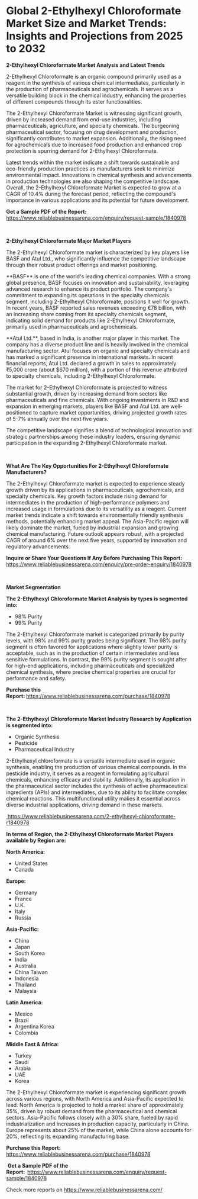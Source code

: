 <p><h1>Global 2-Ethylhexyl Chloroformate Market Size and Market Trends: Insights and Projections from 2025 to 2032</h1></p><p><strong>2-Ethylhexyl Chloroformate Market Analysis and Latest Trends</strong></p>
<p><p>2-Ethylhexyl Chloroformate is an organic compound primarily used as a reagent in the synthesis of various chemical intermediates, particularly in the production of pharmaceuticals and agrochemicals. It serves as a versatile building block in the chemical industry, enhancing the properties of different compounds through its ester functionalities.</p><p>The 2-Ethylhexyl Chloroformate Market is witnessing significant growth, driven by increased demand from end-use industries, including pharmaceuticals, agriculture, and specialty chemicals. The burgeoning pharmaceutical sector, focusing on drug development and production, significantly contributes to market expansion. Additionally, the rising need for agrochemicals due to increased food production and enhanced crop protection is spurring demand for 2-Ethylhexyl Chloroformate.</p><p>Latest trends within the market indicate a shift towards sustainable and eco-friendly production practices as manufacturers seek to minimize environmental impact. Innovations in chemical synthesis and advancements in production technologies are also shaping the competitive landscape. Overall, the 2-Ethylhexyl Chloroformate Market is expected to grow at a CAGR of 10.4% during the forecast period, reflecting the compound's importance in various applications and its potential for future development.</p></p>
<p><strong>Get a Sample PDF of the Report:&nbsp;</strong> <a href="https://www.reliablebusinessarena.com/enquiry/request-sample/1840978?utm_campaign=1948&utm_medium=2&utm_source=Github&utm_content=ia&utm_term=03022025&utm_id=2-ethylhexyl-chloroformate">https://www.reliablebusinessarena.com/enquiry/request-sample/1840978</a></p>
<p>&nbsp;</p>
<p><strong>2-Ethylhexyl Chloroformate Major Market Players</strong></p>
<p><p>The 2-Ethylhexyl Chloroformate market is characterized by key players like BASF and Atul Ltd., who significantly influence the competitive landscape through their robust product offerings and market positioning.</p><p>**BASF** is one of the world's leading chemical companies. With a strong global presence, BASF focuses on innovation and sustainability, leveraging advanced research to enhance its product portfolio. The company's commitment to expanding its operations in the specialty chemicals segment, including 2-Ethylhexyl Chloroformate, positions it well for growth. In recent years, BASF reported sales revenues exceeding €78 billion, with an increasing share coming from its specialty chemicals segment, indicating solid demand for products like 2-Ethylhexyl Chloroformate, primarily used in pharmaceuticals and agrochemicals.</p><p>**Atul Ltd.**, based in India, is another major player in this market. The company has a diverse product line and is heavily involved in the chemical manufacturing sector. Atul focuses on organic and specialty chemicals and has marked a significant presence in international markets. In recent financial reports, Atul Ltd. declared a growth in sales to approximately ₹5,000 crore (about $670 million), with a portion of this revenue attributed to specialty chemicals, including 2-Ethylhexyl Chloroformate.</p><p>The market for 2-Ethylhexyl Chloroformate is projected to witness substantial growth, driven by increasing demand from sectors like pharmaceuticals and fine chemicals. With ongoing investments in R&D and expansion in emerging markets, players like BASF and Atul Ltd. are well-positioned to capture market opportunities, driving projected growth rates of 5-7% annually over the next five years.</p><p>The competitive landscape signifies a blend of technological innovation and strategic partnerships among these industry leaders, ensuring dynamic participation in the expanding 2-Ethylhexyl Chloroformate market.</p></p>
<p>&nbsp;</p>
<p><strong>What Are The Key Opportunities For 2-Ethylhexyl Chloroformate Manufacturers?</strong></p>
<p><p>The 2-Ethylhexyl Chloroformate market is expected to experience steady growth driven by its applications in pharmaceuticals, agrochemicals, and specialty chemicals. Key growth factors include rising demand for intermediates in the production of high-performance polymers and increased usage in formulations due to its versatility as a reagent. Current market trends indicate a shift towards environmentally friendly synthesis methods, potentially enhancing market appeal. The Asia-Pacific region will likely dominate the market, fueled by industrial expansion and growing chemical manufacturing. Future outlook appears robust, with a projected CAGR of around 6% over the next five years, supported by innovation and regulatory advancements.</p></p>
<p><strong>Inquire or Share Your Questions If Any Before Purchasing This Report:</strong> <a href="https://www.reliablebusinessarena.com/enquiry/pre-order-enquiry/1840978?utm_campaign=1948&utm_medium=2&utm_source=Github&utm_content=ia&utm_term=03022025&utm_id=2-ethylhexyl-chloroformate">https://www.reliablebusinessarena.com/enquiry/pre-order-enquiry/1840978</a></p>
<p>&nbsp;</p>
<p><strong>Market Segmentation</strong></p>
<p><strong>The 2-Ethylhexyl Chloroformate Market Analysis by types is segmented into:</strong></p>
<p><ul><li>98% Purity</li><li>99% Purity</li></ul></p>
<p><p>The 2-Ethylhexyl Chloroformate market is categorized primarily by purity levels, with 98% and 99% purity grades being significant. The 98% purity segment is often favored for applications where slightly lower purity is acceptable, such as in the production of certain intermediates and less sensitive formulations. In contrast, the 99% purity segment is sought after for high-end applications, including pharmaceuticals and specialized chemical synthesis, where precise chemical properties are crucial for performance and safety.</p></p>
<p><strong>Purchase this Report:&nbsp;</strong><a href="https://www.reliablebusinessarena.com/purchase/1840978?utm_campaign=1948&utm_medium=2&utm_source=Github&utm_content=ia&utm_term=03022025&utm_id=2-ethylhexyl-chloroformate">https://www.reliablebusinessarena.com/purchase/1840978</a></p>
<p>&nbsp;</p>
<p><strong>The 2-Ethylhexyl Chloroformate Market Industry Research by Application is segmented into:</strong></p>
<p><ul><li>Organic Synthesis</li><li>Pesticide</li><li>Pharmaceutical Industry</li></ul></p>
<p><p>2-Ethylhexyl chloroformate is a versatile intermediate used in organic synthesis, enabling the production of various chemical compounds. In the pesticide industry, it serves as a reagent in formulating agricultural chemicals, enhancing efficacy and stability. Additionally, its application in the pharmaceutical sector includes the synthesis of active pharmaceutical ingredients (APIs) and intermediates, due to its ability to facilitate complex chemical reactions. This multifunctional utility makes it essential across diverse industrial applications, driving demand in these markets.</p></p>
<p><a href="https://www.reliablebusinessarena.com/2-ethylhexyl-chloroformate-r1840978?utm_campaign=1948&utm_medium=2&utm_source=Github&utm_content=ia&utm_term=03022025&utm_id=2-ethylhexyl-chloroformate">&nbsp;https://www.reliablebusinessarena.com/2-ethylhexyl-chloroformate-r1840978</a></p>
<p><strong>In terms of Region, the 2-Ethylhexyl Chloroformate Market Players available by Region are:</strong></p>
<p>
    <p> <strong> North America: </strong>
        <ul>
            <li>United States</li>
            <li>Canada</li>
        </ul>
        </p> 
    <p> <strong> Europe: </strong>
        <ul>
            <li>Germany</li>
            <li>France</li>
            <li>U.K.</li>
            <li>Italy</li>
            <li>Russia</li>
        </ul>
        </p> 
    <p> <strong> Asia-Pacific: </strong>
        <ul>
            <li>China</li>
            <li>Japan</li>
            <li>South Korea</li>
            <li>India</li>
            <li>Australia</li>
            <li>China Taiwan</li>
            <li>Indonesia</li>
            <li>Thailand</li>
            <li>Malaysia</li>
        </ul>
        </p> 
    <p> <strong> Latin America: </strong>
        <ul>
            <li>Mexico</li>
            <li>Brazil</li>
            <li>Argentina Korea</li>
            <li>Colombia</li>
        </ul>
        </p> 
    <p> <strong> Middle East & Africa: </strong>
        <ul>
            <li>Turkey</li>
            <li>Saudi</li>
            <li>Arabia</li>
            <li>UAE</li>
            <li>Korea</li>
        </ul>
    </p>
    </p>
<p><p>The 2-Ethylhexyl Chloroformate market is experiencing significant growth across various regions, with North America and Asia-Pacific expected to lead. North America is projected to hold a market share of approximately 35%, driven by robust demand from the pharmaceutical and chemical sectors. Asia-Pacific follows closely with a 30% share, fueled by rapid industrialization and increases in production capacity, particularly in China. Europe represents about 25% of the market, while China alone accounts for 20%, reflecting its expanding manufacturing base.</p></p>
<p><strong>Purchase this Report: </strong><a href="https://www.reliablebusinessarena.com/purchase/1840978?utm_campaign=1948&utm_medium=2&utm_source=Github&utm_content=ia&utm_term=03022025&utm_id=2-ethylhexyl-chloroformate">https://www.reliablebusinessarena.com/purchase/1840978</a></p>
<p>&nbsp;<strong>Get a Sample PDF of the Report:&nbsp;&nbsp;</strong><a href="https://www.reliablebusinessarena.com/enquiry/request-sample/1840978?utm_campaign=1948&utm_medium=2&utm_source=Github&utm_content=ia&utm_term=03022025&utm_id=2-ethylhexyl-chloroformate">https://www.reliablebusinessarena.com/enquiry/request-sample/1840978</a></p>
<p><strong></strong></p>
<p>Check more reports on <a href="https://www.reliablebusinessarena.com/?utm_campaign=1948&utm_medium=2&utm_source=Github&utm_content=ia&utm_term=03022025&utm_id=2-ethylhexyl-chloroformate">https://www.reliablebusinessarena.com/</a></p>